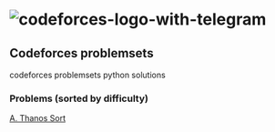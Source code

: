 # ![codeforces-logo-with-telegram](https://user-images.githubusercontent.com/61565955/134224214-c0ae8e80-d0c0-4357-b9b4-327b326d456e.png)

## Codeforces problemsets

codeforces problemsets python solutions

### Problems (sorted by difficulty)

[A. Thanos Sort](https://github.com/Maher-Amara/codeforces-problemsets-python-solution/tree/main/thanos-sort)
